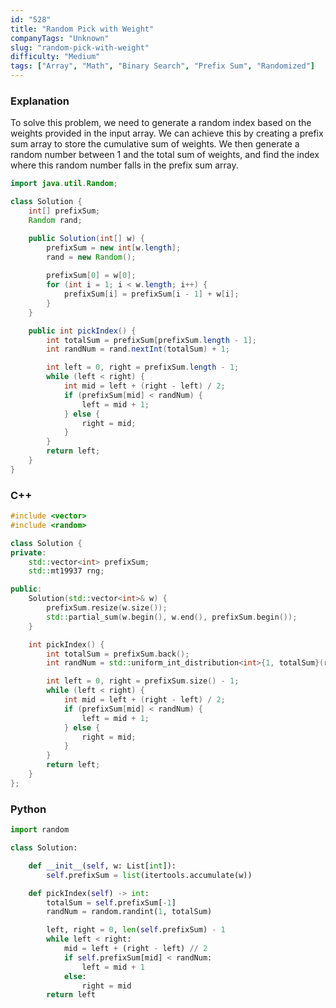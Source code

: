 ```yaml
---
id: "528"
title: "Random Pick with Weight"
companyTags: "Unknown"
slug: "random-pick-with-weight"
difficulty: "Medium"
tags: ["Array", "Math", "Binary Search", "Prefix Sum", "Randomized"]
---
```


### Explanation
To solve this problem, we need to generate a random index based on the weights provided in the input array. We can achieve this by creating a prefix sum array to store the cumulative sum of weights. We then generate a random number between 1 and the total sum of weights, and find the index where this random number falls in the prefix sum array.

```java
import java.util.Random;

class Solution {
    int[] prefixSum;
    Random rand;

    public Solution(int[] w) {
        prefixSum = new int[w.length];
        rand = new Random();
        
        prefixSum[0] = w[0];
        for (int i = 1; i < w.length; i++) {
            prefixSum[i] = prefixSum[i - 1] + w[i];
        }
    }

    public int pickIndex() {
        int totalSum = prefixSum[prefixSum.length - 1];
        int randNum = rand.nextInt(totalSum) + 1;

        int left = 0, right = prefixSum.length - 1;
        while (left < right) {
            int mid = left + (right - left) / 2;
            if (prefixSum[mid] < randNum) {
                left = mid + 1;
            } else {
                right = mid;
            }
        }
        return left;
    }
}
```

### C++
```cpp
#include <vector>
#include <random>

class Solution {
private:
    std::vector<int> prefixSum;
    std::mt19937 rng;

public:
    Solution(std::vector<int>& w) {
        prefixSum.resize(w.size());
        std::partial_sum(w.begin(), w.end(), prefixSum.begin());
    }

    int pickIndex() {
        int totalSum = prefixSum.back();
        int randNum = std::uniform_int_distribution<int>{1, totalSum}(rng);

        int left = 0, right = prefixSum.size() - 1;
        while (left < right) {
            int mid = left + (right - left) / 2;
            if (prefixSum[mid] < randNum) {
                left = mid + 1;
            } else {
                right = mid;
            }
        }
        return left;
    }
};
```

### Python
```python
import random

class Solution:

    def __init__(self, w: List[int]):
        self.prefixSum = list(itertools.accumulate(w))

    def pickIndex(self) -> int:
        totalSum = self.prefixSum[-1]
        randNum = random.randint(1, totalSum)

        left, right = 0, len(self.prefixSum) - 1
        while left < right:
            mid = left + (right - left) // 2
            if self.prefixSum[mid] < randNum:
                left = mid + 1
            else:
                right = mid
        return left
```
